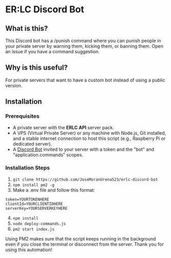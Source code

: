 # ER:LC Discord Bot

## What is this?
This Discord bot has a /punish command where you can punish people in your private server by warning them, kicking them, or banning them. Open an issue if you have a command suggestion.

## Why is this useful?
For private servers that want to have a custom bot instead of using a public version.

## Installation
### Prerequisites
- A private server with the **ERLC API** server pack.
- A VPS (Virtual Private Server) or any machine with Node.js, Git installed, and a stable internet connection to host this script (e.g., Raspberry Pi or dedicated server).
- A [Discord Bot](https://discord.com/developers/applications) invited to your server with a token and the "bot" and "application.commands" scopes.

### Installation Steps
1. `git clone https://github.com/JoseMoranUrena523/erlc-discord-bot`
2. `npm install pm2 -g`
3. Make a .env file and follow this format:
```
token=YOURTOKENHERE
clientId=YOURCLIENTIDHERE
serverKey=YOURSERVERKEYHERE
```
4. `npm install`
5. `node deploy-commands.js`
6. `pm2 start index.js`

Using PM2 makes sure that the script keeps running in the background even if you close the terminal or disconnect from the server. Thank you for using this automation!
